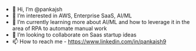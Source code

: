 - 👋 Hi, I’m @pankajsh
- 👀 I’m interested in AWS, Enterprise SaaS, AI/ML
- 🌱 I’m currently learning more about AI/ML and how to leverage it in the area of RPA to automate manual work
- 💞️ I’m looking to collaborate on Saas startup ideas 
- 📫 How to reach me - https://www.linkedin.com/in/pankajsh9

<!---
pankajsh/pankajsh is a ✨ special ✨ repository because its `README.md` (this file) appears on your GitHub profile.
You can click the Preview link to take a look at your changes.
--->
